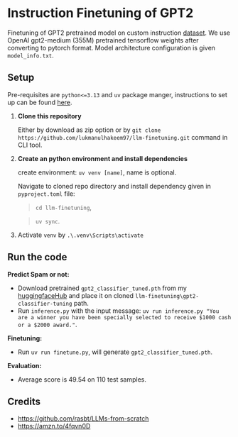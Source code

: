 # Instruction Finetuning of GPT2
Finetuning of GPT2 pretrained model on custom instruction [dataset](https://raw.githubusercontent.com/rasbt/LLMs-from-scratch/main/ch07/01_main-chapter-code/instruction-data.json). We use OpenAI gpt2-medium (355M) pretrained tensorflow weights after converting to pytorch format. Model architecture configuration is given `model_info.txt`.

## Setup
Pre-requisites are `python<=3.13` and `uv` package manger, instructions to set up can be found [here](https://docs.astral.sh/uv/getting-started/).
1. **Clone this repository**
   
   Either by download as zip option or by `git clone https://github.com/lukmanulhakeem97/llm-finetuning.git` command in CLI tool.
2. **Create an python environment and install dependencies**

   create environment: `uv venv [name]`, name is optional.
   
   Navigate to cloned repo directory and install dependency given in `pyproject.toml` file:
      > `cd llm-finetuning`,
      
      > `uv sync`.
4. Activate `venv` by `.\.venv\Scripts\activate`

## Run the code
**Predict Spam or not:**
- Download pretrained `gpt2_classifier_tuned.pth` from my [huggingfaceHub](https://huggingface.co/lukmanulhakeem/gpt2-classifier-tuned/tree/main) and place it on cloned `llm-finetuning\gpt2-classifier-tuning` path.
- Run `inference.py` with the input message: `uv run inference.py "You are a winner you have been specially selected to receive $1000 cash or a $2000 award."`.

**Finetuning:**
- Run `uv run finetune.py`, will generate `gpt2_classifier_tuned.pth`.

**Evaluation:**

- Average score is 49.54 on 110 test samples.

## Credits
- https://github.com/rasbt/LLMs-from-scratch
- https://amzn.to/4fqvn0D







